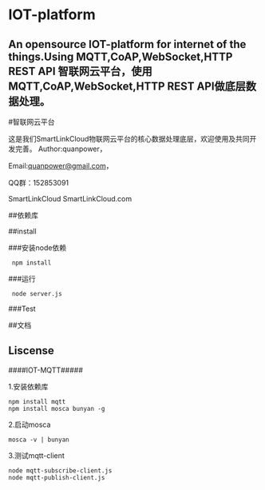 IOT-platform
============

An opensource IOT-platform for internet of the things.Using MQTT,CoAP,WebSocket,HTTP REST API
智联网云平台，使用MQTT,CoAP,WebSocket,HTTP REST API做底层数据处理。
---------------------------------

#智联网云平台


这是我们SmartLinkCloud物联网云平台的核心数据处理底层，欢迎使用及共同开发完善。
Author:quanpower，

Email:quanpower@gmail.com，

QQ群：152853091

SmartLinkCloud
SmartLinkCloud.com


##依赖库


##install



###安装node依赖

     npm install

###运行

     node server.js

###Test


##文档



## Liscense


[IOT-platform]: https://github.com/quanpower/IOT-platform
[SmartLinkCloud]: www.smartlinkcloud.com:3000 (测试中)

####IOT-MQTT#####

1.安装依赖库

    npm install mqtt
    npm install mosca bunyan -g

2.启动mosca

    mosca -v | bunyan

3.测试mqtt-client

    node mqtt-subscribe-client.js
    node mqtt-publish-client.js
